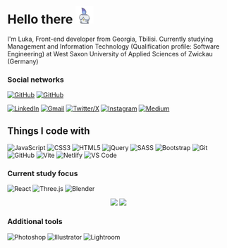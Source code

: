 # Hello there <img src="./img/litwick-pixel.gif" alt="Litwick Gif" style="width:40px;"/>

I'm Luka, Front-end developer from Georgia, Tbilisi. Currently studying Management and Information Technology (Qualification profile: Software Engineering) at West Saxon University of Applied Sciences of Zwickau (Germany)

### Social networks

<a href="https://github.com/lukatoidze" target="_blank"><img alt="GitHub" src="https://img.shields.io/badge/GitHub-%23181717?style=for-the-badge&logo=GitHub"></a>
<a href="https://github.com/lukatoidze" target="_blank"><img alt="GitHub" src="https://img.shields.io/github/followers/lukatoidze?label=Followers&style=for-the-badge&=github&labelColor=%23181717"></a>

<p>
    <a href="https://www.linkedin.com/in/lukatoidze" target="_blank"><img alt="LinkedIn" src="https://img.shields.io/badge/linkedin-%230A66C2.svg?style=for-the-badge&logo=linkedin&logoColor=white"></a>
    <a href="mailto:toidzeluk@gmail.com" target="_blank"><img alt="Gmail" src="https://img.shields.io/badge/Gmail-%23EA4335?style=for-the-badge&logo=gmail&logoColor=%23fff"></a>
    <a href="https://twitter.com/luktoi" target="_blank"><img alt="Twitter/X" src="https://img.shields.io/badge/Twitter%20%7C%20X%20-%23000000?style=for-the-badge&logo=x"></a>
    <a href="https://instagram.com/neonsyndicate" target="_blank"><img alt="Instagram" src="https://img.shields.io/badge/Instagram-%23E4405F.svg?style=for-the-badge&logo=Instagram&logoColor=white"></a>
    <a href="https://medium.com/@lukatoidze" target="_blank"><img alt="Medium" src="https://img.shields.io/badge/Medium-12100E?style=for-the-badge&logo=medium&logoColor=white"></a>

</p>

## Things I code with

<p>
  <img alt="JavaScript" src="https://img.shields.io/badge/JavaScript-F7DF1E?style=for-the-badge&logo=javascript&logoColor=black">
  <img alt="CSS3" src="https://img.shields.io/badge/CSS3-1572B6?style=for-the-badge&logo=css3&logoColor=white">
  <img alt="HTML5" src="https://img.shields.io/badge/HTML5-E34F26?style=for-the-badge&logo=html5&logoColor=white">
  <img alt="jQuery" src="https://img.shields.io/badge/jQuery-0769AD?style=for-the-badge&logo=jquery&logoColor=white">
  <img alt="SASS" src="https://img.shields.io/badge/Sass-CC6699?style=for-the-badge&logo=sass&logoColor=white">
  <img alt="Bootstrap" src="https://img.shields.io/badge/Bootstrap-563D7C?style=for-the-badge&logo=bootstrap&logoColor=white">
  <img alt="Git" src="https://img.shields.io/badge/GIT-E44C30?style=for-the-badge&logo=git&logoColor=white">
  <img alt="GitHub" src="https://img.shields.io/badge/GitHub-100000?style=for-the-badge&logo=github&logoColor=white">
  <img alt="Vite" src="https://img.shields.io/badge/vite-%23646CFF.svg?style=for-the-badge&logo=vite&logoColor=white">
  <img alt="Netlify" src="https://img.shields.io/badge/netlify-%23000000.svg?style=for-the-badge&logo=netlify&logoColor=#00C7B7">
  <img alt="VS Code" src="https://img.shields.io/badge/Visual%20Studio%20Code-0078d7.svg?style=for-the-badge&logo=visual-studio-code&logoColor=white">  
</p>

### Current study focus

<p>
  <img alt="React" src="https://img.shields.io/badge/React-20232A?style=for-the-badge&logo=react&logoColor=61DAFB">
  <img alt="Three.js" src="https://img.shields.io/badge/Three.js-%23000000?style=for-the-badge&logo=three.js">
  <img alt="Blender" src="https://img.shields.io/badge/blender-%23F5792A.svg?style=for-the-badge&logo=blender&logoColor=white">
</p>

<p align="center" width="100%">
    <img height="175" src="https://streak-stats.demolab.com/?user=lukatoidze&theme=dark">
    <img height="175" src="https://git-hub-readme-stats-kappa.vercel.app/api/top-langs/?username=lukatoidze&exclude_repo=Frontloops-Challenges-Markup&layout=compact&langs_count=8&theme=dark">
</p>

### Additional tools

<p>
  <img alt="Photoshop" src="https://img.shields.io/badge/adobe%20photoshop-%2331A8FF.svg?style=for-the-badge&logo=adobe%20photoshop&logoColor=white">
  <img alt="Illustrator" src="https://img.shields.io/badge/adobe%20illustrator-%23FF9A00.svg?style=for-the-badge&logo=adobe%20illustrator&logoColor=white">
  <img alt="Lightroom" src="https://img.shields.io/badge/Adobe%20Lightroom%20Classic-31A8FF.svg?style=for-the-badge&logo=Adobe%20Lightroom%20Classic&logoColor=white">
</p>
